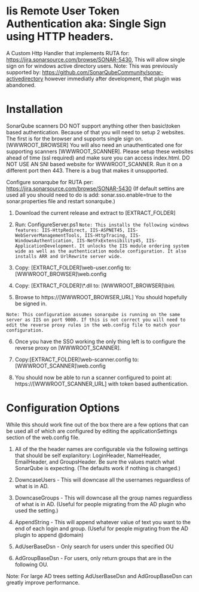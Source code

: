 # Iis Remote User Token Authentication aka: Single Sign using HTTP headers.

A Custom Http Handler that implements RUTA for: https://jira.sonarsource.com/browse/SONAR-5430, This will allow single sign on for windows active directory users. Note: This was previously supported by: https://github.com/SonarQubeCommunity/sonar-activedirectory however immediatly after development, that plugin was abandoned. 

# Installation

SonarQube scanners DO NOT support anything other then basic\token based authentication. Because of that you will need to setup 2 websites. The first is for the browser and supports single sign on. [WWWROOT_BROWSER] You will also need an unauthenticated one for supporting scanners [WWWROOT_SCANNER]. Please setup these websites ahead of time (ssl required) and make sure you can access index.html. DO NOT USE AN SNI based website for WWWROOT_SCANNER. Run it on a different port then 443. There is a bug that makes it unsupported. 

Configure sonarqube for RUTA per: https://jira.sonarsource.com/browse/SONAR-5430 (If default settins are used all you should need to do is add: sonar.sso.enable=true to the sonar.properties file and restart sonarqube.)

1) Download the current release and extract to [EXTRACT_FOLDER]

2) Run: ConfigureServer.ps1
`Note: This installs the following windows features: IIS-HttpRedirect, IIS-ASPNET45, IIS-WebServerManagementTools, IIS-HttpTracing, IIS-WindowsAuthentication, IIS-NetFxExtensibility45, IIS-ApplicationDevelopment. It unlocks the IIS module ordering system wide as well as the authentication module configuration. It also installs ARR and UrlRewrite server wide.`

3) Copy: [EXTRACT_FOLDER]\web-user.config to: [WWWROOT_BROWSER]\web.config

4) Copy: [EXTRACT_FOLDER]\\*.dll to: [WWWROOT_BROWSER]\bin\

5) Browse to https://[WWWROOT_BROWSER_URL] You should hopefully be signed in.

`Note: This configuration assumes sonarqube is running on the same server as IIS on port 9000. If this is not correct you will need to edit the reverse proxy rules in the web.config file to match your configuration.`

6) Once you have the SSO working the only thing left is to configure the reverse proxy on [WWWROOT_SCANNER].

7) Copy:[EXTRACT_FOLDER]\web-scanner.config  to: [WWWROOT_SCANNER]\web.config

8) You should now be able to run a scanner configured to point at: https://[WWWROOT_SCANNER_URL] with token based authentication.

# Configuration Options

While this should work fine out of the box there are a few options that can be used all of which are configured by editing the applicationSettings section of the web.config file.

1) All of the the header names are configurable via the following settings that should be self explanitory: LoginHeader, NameHeader, EmailHeader, and GroupsHeader. Be sure the values match what SonarQube is expecting. (The defaults work if nothing is changed.)

2) DowncaseUsers - This will downcase all the usernames reguardless of what is in AD.

3) DowncaseGroups - This will downcase all the group names reguardless of what is in AD. (Useful for people migrating from the AD plugin who used the setting.)

4) AppendString - This will append whatever value of text you want to the end of each login and group. (Useful for people migrating from the AD plugin to append @domain)

5) AdUserBaseDsn - Only search for users under this specified OU

6) AdGroupBaseDsn - For users, only return groups that are in the following OU.

Note: For large AD trees setting AdUserBaseDsn and AdGroupBaseDsn can greatly improve performance.

